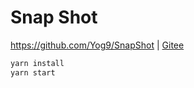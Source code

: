 # Snap Shot

<https://github.com/Yog9/SnapShot> | [Gitee](https://gitee.com/mrhuangyuhui/SnapShot)

```bash
yarn install
yarn start
```
